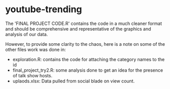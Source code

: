 # youtube-trending

The 'FINAL PROJECT CODE.R' contains the code in a much cleaner format and should be comprehensive and representative of the graphics and analysis of our data. 

However, to provide some clarity to the chaos, here is a note on some of the other files work was done in:
- exploration.R: contains the code for attaching the category names to the id
- final_project_try2.R: some analysis done to get an idea for the presence of talk show hosts. 
- uplaods.xlsx: Data pulled from social blade on view count.


